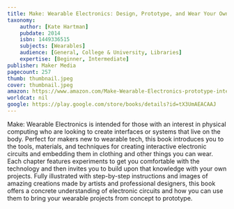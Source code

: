 ```yaml
---
title: Make: Wearable Electronics: Design, Prototype, and Wear Your Own Interactive Garments
taxonomy:
	author: [Kate Hartman]
	pubdate: 2014
	isbn: 1449336515
	subjects: [Wearables]
	audience: [General, College & University, Libraries]
	expertise: [Beginner, Intermediate]
publisher: Maker Media
pagecount: 257
thumb: thumbnail.jpeg
cover: thumbnail.jpeg
amazon: https://www.amazon.com/Make-Wearable-Electronics-prototype-interactive-ebook/dp/B00MNTH1H6
worldcat: nil
google: https://play.google.com/store/books/details?id=tX3UmAEACAAJ
---
```

Make: Wearable Electronics is intended for those with an interest in physical computing who are looking to create interfaces or systems that live on the body. Perfect for makers new to wearable tech, this book introduces you to the tools, materials, and techniques for creating interactive electronic circuits and embedding them in clothing and other things you can wear.   Each chapter features experiments to get you comfortable with the technology and then invites you to build upon that knowledge with your own projects. Fully illustrated with step-by-step instructions and images of amazing creations made by artists and professional designers, this book offers a concrete understanding of electronic circuits and how you can use them to bring your wearable projects from concept to prototype.